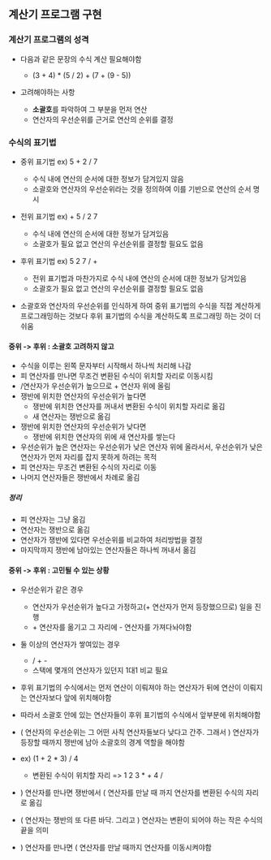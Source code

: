 ## 계산기 프로그램 구현

### 계산기 프로그램의 성격

- 다음과 같은 문장의 수식 계산 필요해야함

  - (3 + 4) \* (5 / 2) + (7 + (9 - 5))

- 고려해야하는 사항
  - **소괄호**를 파악하여 그 부분을 먼저 연산
  - 연산자의 우선순위를 근거로 연산의 순위를 결정

### 수식의 표기법

- 중위 표기법 ex) 5 + 2 / 7

  - 수식 내에 연산의 순서에 대한 정보가 담겨있지 않음
  - 소괄호와 연산자의 우선순위라는 것을 정의하여 이를 기반으로 연산의 순서 명시

- 전위 표기법 ex) + 5 / 2 7

  - 수식 내에 연산의 순서에 대한 정보가 담겨있음
  - 소괄호가 필요 없고 연산의 우선순위를 결정할 필요도 없음

- 후위 표기법 ex) 5 2 7 / +

  - 전위 표기법과 마찬가지로 수식 내에 연산의 순서에 대한 정보가 담겨있음
  - 소괄호가 필요 없고 연산의 우선순위를 결정할 필요도 없음

- 소괄호와 연산자의 우선순위를 인식하게 하여 중위 표기법의 수식을 직접 계산하게 프로그래밍하는 것보다 후위 표기법의 수식을 계산하도록 프로그래밍 하는 것이 더 쉬움

#### 중위 -> 후위 : 소괄호 고려하지 않고

- 수식을 이루는 왼쪽 문자부터 시작해서 하나씩 처리해 나감
- 피 연산자를 만나면 무조건 변환된 수식이 위치할 자리로 이동시킴
- /연산자가 우선순위가 높으므로 + 연산자 위에 올림
- 쟁반에 위치한 연산자의 우선순위가 높다면
  - 쟁반에 위치한 연산자를 꺼내서 변환된 수식이 위치할 자리로 옮김
  - 새 연산자는 쟁반으로 옮김
- 쟁반에 위치한 연산자의 우선순위가 낮다면
  - 쟁반에 위치한 연산자의 위에 새 연산자를 쌓는다
- 우선순위가 높은 연산자는 우선순위가 낮은 연산자 위에 올라서서, 우선순위가 낮은 연산자가 먼저 자리를 잡지 못하게 하려는 목적
- 피 연산자는 무조건 변환된 수식의 자리로 이동
- 나머지 연산자들은 쟁반에서 차례로 옮김

##### 정리

- 피 연산자는 그냥 옮김
- 연산자는 쟁반으로 옮김
- 연산자가 쟁반에 있다면 우선순위를 비교하여 처리방법을 결정
- 마지막까지 쟁반에 남아있는 연산자들은 하나씩 꺼내서 옮김

#### 중위 -> 후위 : 고민될 수 있는 상황

- 우선순위가 같은 경우
  - 연산자가 우선순위가 높다고 가정하고(+ 연산자가 먼저 등장했으므로) 일을 진행
  - \+ 연산자를 옮기고 그 자리에 \- 연산자를 가져다놔야함
- 둘 이상의 연산자가 쌓여있는 경우

  - / \+ \-
  - 스택에 몇개의 연산자가 있던지 1대1 비교 필요

- 후위 표기법의 수식에서는 먼저 연산이 이뤄져야 하는 연산자가 뒤에 연산이 이뤄지는 연산자보다 앞에 위치해야함
- 따라서 소괄호 안에 있는 연산자들이 후위 표기법의 수식에서 앞부분에 위치해야함
- ( 연산자의 우선순위는 그 어떤 사칙 연산자들보다 낮다고 간주. 그래서 ) 연산자가 등장할 때까지 쟁반에 남아 소괄호의 경계 역할을 해야함
- ex) (1 + 2 \* 3) / 4
  - 변환된 수식이 위치할 자리 => 1 2 3 \* + 4 /
- ) 연산자를 만나면 쟁반에서 ( 연산자를 만날 때 까지 연산자를 변환된 수식의 자리로 옮김
- ( 연산자는 쟁반의 또 다른 바닥. 그리고 ) 연산자는 변환이 되어야 하는 작은 수식의 끝을 의미
- ) 연산자를 만나면 ( 연산자를 만날 때까지 연산자를 이동시켜야함
